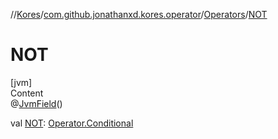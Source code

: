 //[Kores](../../index.md)/[com.github.jonathanxd.kores.operator](../index.md)/[Operators](index.md)/[NOT](-n-o-t.md)



# NOT  
[jvm]  
Content  
@[JvmField](https://kotlinlang.org/api/latest/jvm/stdlib/kotlin.jvm/-jvm-field/index.html)()  
  
val [NOT](-n-o-t.md): [Operator.Conditional](../-operator/-conditional/index.md)  



